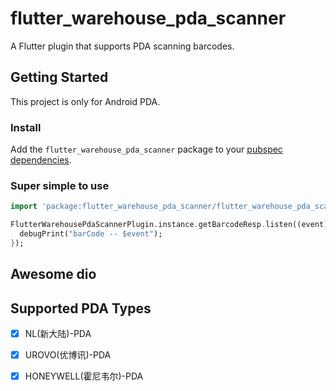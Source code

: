# flutter_warehouse_pda_scanner

A Flutter plugin that supports PDA scanning barcodes.

## Getting Started

This project is only for Android PDA.

### Install

Add the `flutter_warehouse_pda_scanner` package to your
[pubspec dependencies](https://pub.dev/packages/flutter_warehouse_pda_scanner/install).

### Super simple to use

```dart
import 'package:flutter_warehouse_pda_scanner/flutter_warehouse_pda_scanner_plugin.dart';

FlutterWarehousePdaScannerPlugin.instance.getBarcodeResp.listen((event) {
  debugPrint("barCode -- $event");
});
```

## Awesome dio
## Supported PDA Types
-  [x] NL(新大陆)-PDA
-  [x] UROVO(优博讯)-PDA
-  [x] HONEYWELL(霍尼韦尔)-PDA


